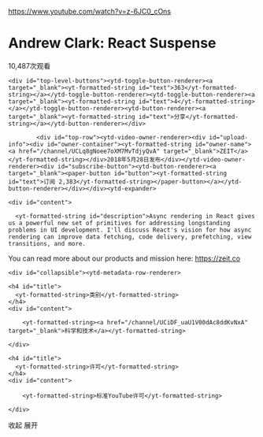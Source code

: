 <a href="https://www.youtube.com/watch?v=z-6JC0_cOns">https://www.youtube.com/watch?v=z-6JC0_cOns</a><div id="articleHeader"><h1><yt-formatted-string>Andrew Clark: React Suspense</yt-formatted-string></h1></div><div id="info"><div id="info-text"><div id="count"><yt-view-count-renderer>10,487次观看</yt-view-count-renderer></div><div id="menu-container"><div id="menu"><ytd-menu-renderer>
    
    <div id="top-level-buttons"><ytd-toggle-button-renderer><a target="_blank"><yt-formatted-string id="text">363</yt-formatted-string></a></ytd-toggle-button-renderer><ytd-toggle-button-renderer><a target="_blank"><yt-formatted-string id="text">4</yt-formatted-string></a></ytd-toggle-button-renderer><ytd-button-renderer><a target="_blank"><yt-formatted-string id="text">分享</yt-formatted-string></a></ytd-button-renderer></div>
    
  </ytd-menu-renderer></ytd-video-primary-info-renderer>
          
          
          
          
            
            
            <div id="top-row"><ytd-video-owner-renderer><div id="upload-info"><div id="owner-container"><yt-formatted-string id="owner-name"><a href="/channel/UCLq8gNoee7oXM7MvTdjyQvA" target="_blank">ZEIT</a></yt-formatted-string></div>2018年5月28日发布</div></ytd-video-owner-renderer><div id="subscribe-button"><ytd-button-renderer><a target="_blank"><paper-button id="button"><yt-formatted-string id="text">订阅 2,383</yt-formatted-string></paper-button></a></ytd-button-renderer></div></div><ytd-expander>
    
    <div id="content">
      
      <yt-formatted-string id="description">Async rendering in React gives us a powerful new set of primitives for addressing longstanding problems in UI development. I'll discuss React's vision for how async rendering can improve data fetching, code delivery, prefetching, view transitions, and more.

You can read more about our products and mission here: <a href="/redirect?redir_token=XqCJxh6F3bJELej1Ps0mHq2gtnh8MTUyOTIyMTcxOUAxNTI5MTM1MzE5&event=video_description&v=z-6JC0_cOns&q=https%3A%2F%2Fzeit.co" target="_blank">https://zeit.co</a></yt-formatted-string>
    </div>
    <ytd-metadata-row-container-renderer>
    
    
    <div id="collapsible"><ytd-metadata-row-renderer>
    
    <h4 id="title">
      <yt-formatted-string>类别</yt-formatted-string>
    </h4>
    <div id="content">
      
        <yt-formatted-string><a href="/channel/UCiDF_uaU1V00dAc8ddKvNxA" target="_blank">科学和技术</a></yt-formatted-string>
      
    </div>
  </ytd-metadata-row-renderer><ytd-metadata-row-renderer>
    
    <h4 id="title">
      <yt-formatted-string>许可</yt-formatted-string>
    </h4>
    <div id="content">
      
        <yt-formatted-string>标准YouTube许可</yt-formatted-string>
      
    </div>
  </ytd-metadata-row-renderer></div>
  </ytd-metadata-row-container-renderer>
    <paper-button id="less">
      <yt-formatted-string>收起</yt-formatted-string>
    </paper-button>
    <paper-button id="more">
      <yt-formatted-string>展开</yt-formatted-string>
    </paper-button>
  </ytd-expander>